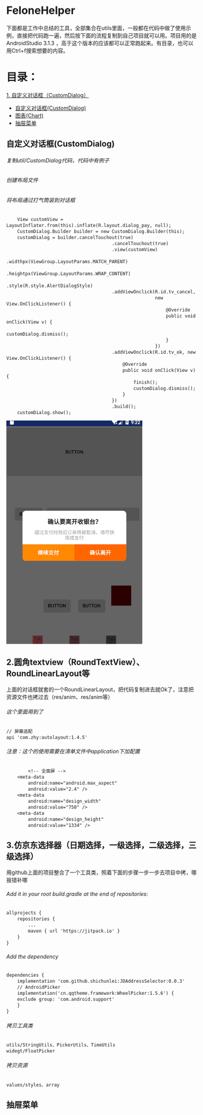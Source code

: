 # FeloneHelper
下面都是工作中总结的工具，全部集合在utils里面，一般都在代码中做了使用示例，直接把代码跑一遍，然后按下面的流程复制到自己项目就可以用。项目用的是AndroidStudio 3.1.3 ，高于这个版本的应该都可以正常跑起来。有目录，也可以用Ctrl+f搜索想要的内容。
# 目录：

[1. 自定义对话框（CustomDialog）](##1.自定义对话框（CustomDialog）) 

- [自定义对话框(CustomDialog)](#自定义对话框(CustomDialog))
- [图表(Chart)](#图表(Chart)) 
- [抽屉菜单](#抽屉菜单) 

## 自定义对话框(CustomDialog)

###### 复制util/CustomDialog代码，代码中有例子
###### 创建布局文件
###### 将布局通过打气筒装到对话框
		View customView = LayoutInflater.from(this).inflate(R.layout.dialog_pay, null);
        CustomDialog.Builder builder = new CustomDialog.Builder(this);
        customDialog = builder.cancelTouchout(true)
                                           .cancelTouchout(true)
                                           .view(customView)
                                           .widthpx(ViewGroup.LayoutParams.MATCH_PARENT)
                                           .heightpx(ViewGroup.LayoutParams.WRAP_CONTENT)
                                           .style(R.style.AlertDialogStyle)
                                           .addViewOnclick(R.id.tv_cancel,
                                                           new View.OnClickListener() {
                                                               @Override
                                                               public void onClick(View v) {
                                                                   customDialog.dismiss();
                                                               }
                                                           })
                                           .addViewOnclick(R.id.tv_ok, new View.OnClickListener() {
                                               @Override
                                               public void onClick(View v) {
                                                   finish();
                                                   customDialog.dismiss();
                                               }
                                           })
                                           .build();
        customDialog.show();	
![github](https://github.com/BitToNet/FeloneHelper/raw/master/img/customdialog.png)

## 2.圆角textview（RoundTextView）、RoundLinearLayout等

上面的对话框就套的一个RoundLinearLayout，把代码复制进去就Ok了，注意把资源文件也拷过去（res/anim、res/anim等）
	
###### 这个里面用到了
	// 屏幕适配
	api 'com.zhy:autolayout:1.4.5'
###### 注意：这个的使用需要在清单文件中application下加配置
	        <!-- 全面屏 -->
        <meta-data
            android:name="android.max_aspect"
            android:value="2.4" />
        <meta-data
            android:name="design_width"
            android:value="750" />
        <meta-data
            android:name="design_height"
            android:value="1334" />
	
## 3.仿京东选择器（日期选择，一级选择，二级选择，三级选择）

用github上面的项目整合了一个工具类，照着下面的步骤一步一步去项目中拷，哪报错补哪
###### Add it in your root build.gradle at the end of repositories:
	allprojects {
		repositories {
			...
			maven { url 'https://jitpack.io' }
		}
	}
###### Add the dependency
	dependencies {
    	implementation 'com.github.shichunlei:JDAddressSelector:0.0.3'
		// AndroidPicker
    	implementation('cn.qqtheme.framework:WheelPicker:1.5.6') {
        exclude group: 'com.android.support'
    	}
	}
###### 拷贝工具类
	utils/StringUtils、PickerUtils、TimeUtils
	widegt/FloatPicker

###### 拷贝资源
	values/styles、array



## 抽屉菜单 

